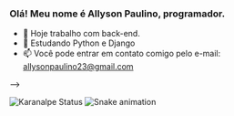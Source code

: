 ### Olá! Meu nome é Allyson Paulino, programador.

- 🔭 Hoje trabalho com back-end.
- 🌱 Estudando Python e Django
- 📫 Você pode entrar em contato comigo pelo e-mail: allysonpaulino23@gmail.com

-->

![Karanalpe Status](https://github-readme-stats.vercel.app/api?username=allysonp23&show_icons=true)
![Snake animation](https://github.com/allysonp23/allysonp23/blob/output/github-contribution-grid-snake.svg)
